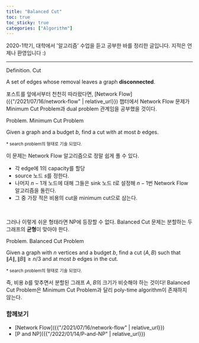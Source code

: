 ```yaml
---
title: "Balanced Cut"
toc: true
toc_sticky: true
categories: ["Algorithm"]
---
```




2020-1학기, 대학에서 '알고리즘' 수업을 듣고 공부한 바를 정리한 글입니다. 지적은 언제나 환영입니다 :)

<hr/>

<div class="definition" markdown="1">

<span class="statement-title">Definition.</span> Cut<br>

A set of edges whose removal leaves a graph **disconnected**.

</div>

포스트를 앞에서부터 천천히 따라왔다면, [Network Flow]({{"/2021/07/16/network-flow" | relative_url}}) 챕터에서 Network Flow 문제가 Minimum Cut Problem과 dual problem 관계임을 공부했을 것이다.

<div class="notice" markdown="1">

<span class="statement-title">Problem.</span> Minimum Cut Problem<br>

Given a graph and a budget $b$, find a cut with at most $b$ edges.

<small>\* search problem의 형태로 기술 되었다.</small>

</div>

이 문제는 Network Flow 알고리즘으로 정말 쉽게 풀 수 있다.

- 각 edge에 1의 capacity를 할당
- source 노드 $s$를 정한다.
- 나머지 $n-1$개 노드에 대해 그들은 sink 노드 $t$로 설정해 $n-1$번 Network Flow 알고리즘을 돌린다.
- 그 중 가장 적은 비용의 cut을 minimum cut으로 삼는다.

<br/>

그러나 이렇게 쉬운 형태라면 NP에 등장할 수 없다. Balanced Cut 문제는 분할하는 두 그래프의 **균형**이 맞아야 한다.

<div class="notice" markdown="1">

<span class="statement-title">Problem.</span> Balanced Cut Problem<br>

Given a graph with $n$ vertices and a budget $b$, find a cut $(A, B)$ such that $\left\| A \right\|, \left\| B \right\| \ge n/3$ and at most $b$ edges in the cut.

<small>\* search problem의 형태로 기술 되었다.</small>

</div>

즉, 비용 $b$를 맞추면서 분할된 그래프 $A$, $B$의 크기가 비슷해야 하는 것이다! Balanced Cut Problem은 Minimum Cut Problem과 달리 poly-time algorithm이 존재하지 않는다.

### 함께보기

- [Network Flow]({{"/2021/07/16/network-flow" | relative_url}})
- [P and NP]({{"/2022/01/14/P-and-NP" | relative_url}})
